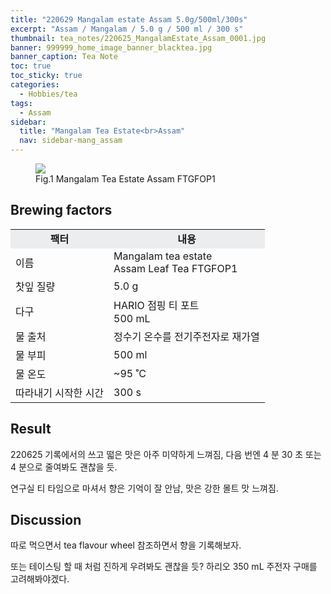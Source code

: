 ```yaml
---
title: "220629 Mangalam estate Assam 5.0g/500ml/300s"
excerpt: "Assam / Mangalam / 5.0 g / 500 ml / 300 s"
thumbnail: tea_notes/220625_MangalamEstate_Assam_0001.jpg
banner: 999999_home_image_banner_blacktea.jpg
banner_caption: Tea Note
toc: true
toc_sticky: true
categories:
  - Hobbies/tea
tags:
  - Assam
sidebar:
  title: "Mangalam Tea Estate<br>Assam"
  nav: sidebar-mang_assam
---
```


<figure class="align-center">
  <a href="{{ site.url }}{{ site.baseurl }}/assets/images/tea_notes/220625_MangalamEstate_Assam_0000.png">
  <img src="{{ site.url }}{{ site.baseurl }}/assets/images/tea_notes/220625_MangalamEstate_Assam_0000.png">
  </a>
  <figcaption>
  Fig.1 Mangalam Tea Estate Assam FTGFOP1
  </figcaption>
</figure>

## Brewing factors

<div align="center">
  <table align = "center" >
      <tr bgcolor="#ebedef" align ="center">
      <td><b>팩터</b></td>
      <td><b>내용</b></td>
      </tr>
      <tr>
      <td>이름</td>
      <td>Mangalam tea estate<br>Assam Leaf Tea FTGFOP1</td>
      </tr>
      <tr>
      <td>찻잎 질량</td>
      <td>5.0 g</td>
      </tr>
      <tr>
      <td>다구</td>
      <td>HARIO 점핑 티 포트<br>500 mL</td>
      </tr>
      <tr>
    <td>물 출처</td>
      <td>정수기 온수를 전기주전자로 재가열</td>
      </tr>
      <tr>
    <td>물 부피</td>
      <td>500 ml</td>
      </tr>
      <tr>
    <td>물 온도</td>
      <td>~95 ˚C</td>
      </tr>
      <tr>
    <td>따라내기 시작한 시간</td>
      <td>300 s</td>
      </tr>
  </table>
</div>

## Result

220625 기록에서의 쓰고 떫은 맛은 아주 미약하게 느껴짐, 다음 번엔 4 분 30 초 또는 4 분으로 줄여봐도 괜찮을 듯.

연구실 티 타임으로 마셔서 향은 기억이 잘 안남, 맛은 강한 몰트 맛 느껴짐.

## Discussion

따로 먹으면서 tea flavour wheel 참조하면서 향을 기록해보자.

또는 테이스팅 할 때 처럼 진하게 우려봐도 괜찮을 듯? 하리오 350 mL 주전자 구매를 고려해봐야겠다.

